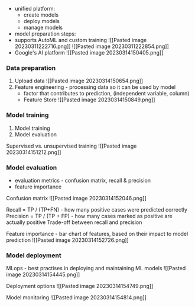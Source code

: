 - unified platform:
	- create models
	- deploy models
	- manage models
- model preparation steps:
- supports AutoML and custom training
![[Pasted image 20230311222716.png]]
![[Pasted image 20230311222854.png]]
- Google's AI platform
![[Pasted image 20230314150405.png]]

### Data preparation
1. Upload data
   ![[Pasted image 20230314150654.png]]
2. Feature engineering - processing data so it can be used by model
   - factor that contributes to prediction, (independent variable, column)
   - Feature Store
     ![[Pasted image 20230314150849.png]]

### Model training
1. Model training 
2. Model evaluation

Supervised vs. unsupervised training
![[Pasted image 20230314151212.png]]

### Model evaluation
- evaluation metrics - confusion matrix, recall & precision
- feature importance

Confusion matrix
![[Pasted image 20230314152046.png]]

Recall = TP / (TP+FN) - how many positive cases were predicted correctly
Precision = TP / (TP + FP) - how many cases marked as positive are actually positive
Trade-off between recall and precision

Feature importance - bar chart of features, based on their impact to model prediction
![[Pasted image 20230314152726.png]]


### Model deployment

MLops - best practises in deploying and maintaining ML models
![[Pasted image 20230314154445.png]]

Deployment options
![[Pasted image 20230314154749.png]]

Model monitoring
![[Pasted image 20230314154814.png]]
